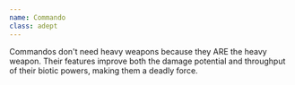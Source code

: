 ```yaml
---
name: Commando
class: adept
---
```

Commandos don't need heavy weapons because they ARE the heavy weapon. Their features improve both the damage potential
and throughput of their biotic powers, making them a deadly force.
